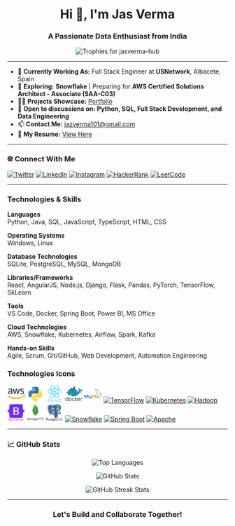 <h1 align="center">Hi 👋, I'm Jas Verma</h1>
<h3 align="center">A Passionate Data Enthusiast from India</h3>

<p align="center">
  <img src="https://github-profile-trophy.vercel.app/?username=jasverma-hub&theme=gruvbox" alt="Trophies for jasverma-hub" />
</p>

---

- 🔭 **Currently Working As:** Full Stack Engineer at **USNetwork**, Albacete, Spain  
- 🌱 **Exploring:** **Snowflake** | Preparing for **AWS Certified Solutions Architect - Associate (SAA-C03)**  
- 👨‍💻 **Projects Showcase:** [Portfolio](https://jasverma.tech/)  
- 💬 **Open to discussions on:** **Python, SQL, Full Stack Development, and Data Engineering**  
- 📫 **Contact Me:** jazverma101@gmail.com  
- 📄 **My Resume:** [View Here](https://docs.google.com/document/d/1ImaOEn5TTU732LQEG3ObVKrp5lk1CuHC/edit?usp=drive_link&ouid=113741645521635966111&rtpof=true&sd=true)  

---

<h3 align="left">🌐 Connect With Me</h3>
<p align="left">
  <a href="https://twitter.com/_jazverma" target="blank"><img src="https://img.shields.io/badge/-Twitter-1DA1F2?style=flat-square&logo=twitter&logoColor=white" alt="Twitter"></a>
  <a href="https://linkedin.com/in/jas-verma" target="blank"><img src="https://img.shields.io/badge/-LinkedIn-0077B5?style=flat-square&logo=linkedin&logoColor=white" alt="LinkedIn"></a>
  <a href="https://instagram.com/_jasverma" target="blank"><img src="https://img.shields.io/badge/-Instagram-E4405F?style=flat-square&logo=instagram&logoColor=white" alt="Instagram"></a>
  <a href="https://www.hackerrank.com/jazverma101" target="blank"><img src="https://img.shields.io/badge/-HackerRank-00EA64?style=flat-square&logo=hackerrank&logoColor=white" alt="HackerRank"></a>
  <a href="https://leetcode.com/jasverma2128" target="blank"><img src="https://img.shields.io/badge/-LeetCode-FFA116?style=flat-square&logo=leetcode&logoColor=white" alt="LeetCode"></a>
</p>

---

<h3>Technologies & Skills</h3>

<p><strong>Languages</strong><br>
Python, Java, SQL, JavaScript, TypeScript, HTML, CSS
</p>

<p><strong>Operating Systems</strong><br>
Windows, Linux
</p>

<p><strong>Database Technologies</strong><br>
SQLite, PostgreSQL, MySQL, MongoDB
</p>

<p><strong>Libraries/Frameworks</strong><br>
React, AngularJS, Node.js, Django, Flask, Pandas, PyTorch, TensorFlow, SkLearn
</p>

<p><strong>Tools</strong><br>
VS Code, Docker, Spring Boot, Power BI, MS Office
</p>

<p><strong>Cloud Technologies</strong><br>
AWS, Snowflake, Kubernetes, Airflow, Spark, Kafka
</p>

<p><strong>Hands-on Skills</strong><br>
Agile, Scrum, Git/GitHub, Web Development, Automation Engineering
</p>

<h3>Technologies Icons</h3>

<p align="left">
  <a href="https://aws.amazon.com" target="_blank" rel="noreferrer"><img src="https://raw.githubusercontent.com/devicons/devicon/master/icons/amazonwebservices/amazonwebservices-original-wordmark.svg" alt="AWS" width="40" height="40"></a>
  <a href="https://www.python.org" target="_blank" rel="noreferrer"><img src="https://raw.githubusercontent.com/devicons/devicon/master/icons/python/python-original.svg" alt="Python" width="40" height="40"></a>
  <a href="https://reactjs.org/" target="_blank" rel="noreferrer"><img src="https://raw.githubusercontent.com/devicons/devicon/master/icons/react/react-original-wordmark.svg" alt="React" width="40" height="40"></a>
  <a href="https://www.docker.com/" target="_blank" rel="noreferrer"><img src="https://raw.githubusercontent.com/devicons/devicon/master/icons/docker/docker-original-wordmark.svg" alt="Docker" width="40" height="40"></a>
  <a href="https://www.mysql.com/" target="_blank" rel="noreferrer"><img src="https://raw.githubusercontent.com/devicons/devicon/master/icons/mysql/mysql-original-wordmark.svg" alt="MySQL" width="40" height="40"></a>
  <a href="https://www.tensorflow.org" target="_blank" rel="noreferrer"><img src="https://www.vectorlogo.zone/logos/tensorflow/tensorflow-icon.svg" alt="TensorFlow" width="40" height="40"></a>
  <a href="https://kubernetes.io" target="_blank" rel="noreferrer"><img src="https://www.vectorlogo.zone/logos/kubernetes/kubernetes-icon.svg" alt="Kubernetes" width="40" height="40"></a>
  <a href="https://hadoop.apache.org/" target="_blank" rel="noreferrer"><img src="https://www.vectorlogo.zone/logos/apache_hadoop/apache_hadoop-icon.svg" alt="Hadoop" width="40" height="40"></a>
  <a href="https://getbootstrap.com/" target="_blank" rel="noreferrer"><img src="https://raw.githubusercontent.com/devicons/devicon/master/icons/bootstrap/bootstrap-plain-wordmark.svg" alt="Bootstrap" width="40" height="40"></a>
  <a href="https://www.mongodb.com/" target="_blank" rel="noreferrer"><img src="https://raw.githubusercontent.com/devicons/devicon/master/icons/mongodb/mongodb-original-wordmark.svg" alt="MongoDB" width="40" height="40"></a>
  <a href="https://www.postgresql.org/" target="_blank" rel="noreferrer"><img src="https://raw.githubusercontent.com/devicons/devicon/master/icons/postgresql/postgresql-original-wordmark.svg" alt="PostgreSQL" width="40" height="40"></a>
  <a href="https://www.snowflake.com/" target="_blank" rel="noreferrer"><img src="https://www.vectorlogo.zone/logos/snowflake/snowflake-icon.svg" alt="Snowflake" width="40" height="40"></a>
  <a href="https://spring.io/" target="_blank" rel="noreferrer"><img src="https://www.vectorlogo.zone/logos/springio/springio-icon.svg" alt="Spring Boot" width="40" height="40"></a>
  <a href="https://www.apache.org/" target="_blank" rel="noreferrer"><img src="https://www.vectorlogo.zone/logos/apache/apache-icon.svg" alt="Apache" width="40" height="40"></a>
</p>


---

<h3 align="left">📈 GitHub Stats</h3>
<p align="center">
  <img src="https://github-readme-stats.vercel.app/api/top-langs/?username=jasverma-hub&show_icons=true&locale=en&layout=compact&theme=radical" alt="Top Languages" />
</p>
<p align="center">
  <img src="https://github-readme-stats.vercel.app/api?username=jasverma-hub&show_icons=true&locale=en&theme=radical" alt="GitHub Stats" />
</p>
<p align="center">
  <img src="https://github-readme-streak-stats.herokuapp.com/?user=jasverma-hub&theme=radical" alt="GitHub Streak Stats" />
</p>

---

<h3 align="center">Let's Build and Collaborate Together!</h3>
